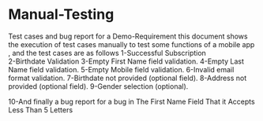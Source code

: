# Manual-Testing
Test cases and bug report for a Demo-Requirement
this document shows the execution of test cases manually to test some functions of a mobile app , and the test cases are as follows 
1-Successful Subscription					
2-Birthdate Validation
3-Empty First Name field validation.
4-Empty Last Name field validation.
5-Empty Mobile field validation.
6-Invalid email format validation.
7-Birthdate not provided (optional field).
8-Address not provided (optional field).
9-Gender selection (optional).

10-And finally a bug report for a bug in The First Name Field That it Accepts Less Than 5 Letters





